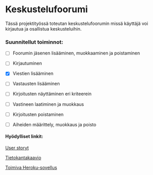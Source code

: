 # Keskustelufoorumi
Tässä projektityössä toteutan keskustelufoorumin missä käyttäjä voi kirjautua ja osallistua keskusteluihin.

### Suunnitellut toiminnot:

* [ ] Foorumin jäsenen lisääminen, muokkaaminen ja poistaminen
* [ ] Kirjautuminen
* [x] Viestien lisääminen
* [ ] Vastausten lisääminen
* [ ] Kirjoitusten näyttäminen eri kriteerein
* [ ] Vastineen laatiminen ja muokkaus
* [ ] Kirjoitusten poistaminen
* [ ] Aiheiden määrittely, muokkaus ja poisto


#### Hyödylliset linkit:
[User storyt](https://github.com/H4m5t3r/Keskustelufoorumi/blob/master/documentation/User%20stories.md)

[Tietokantakaavio](https://github.com/H4m5t3r/Keskustelufoorumi/blob/master/documentation/Tietokantakaavio.png)

[Toimiva Heroku-sovellus](https://tsoha-k2020-keskustelufoorumi.herokuapp.com/)
